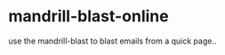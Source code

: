 mandrill-blast-online
=====================

use the mandrill-blast to blast emails from a quick page..
